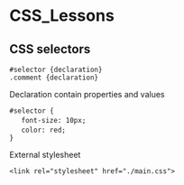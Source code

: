 
# CSS_Lessons


## CSS selectors

`#selector {declaration}`<br>
`.comment {declaration}`

Declaration contain properties and values

`#selector {`<br>
&ensp;&ensp;&ensp;`font-size: 10px;`<br>
&ensp;&ensp;&ensp;`color: red;`<br>
`}`

External stylesheet

`<link rel="stylesheet" href="./main.css">`



